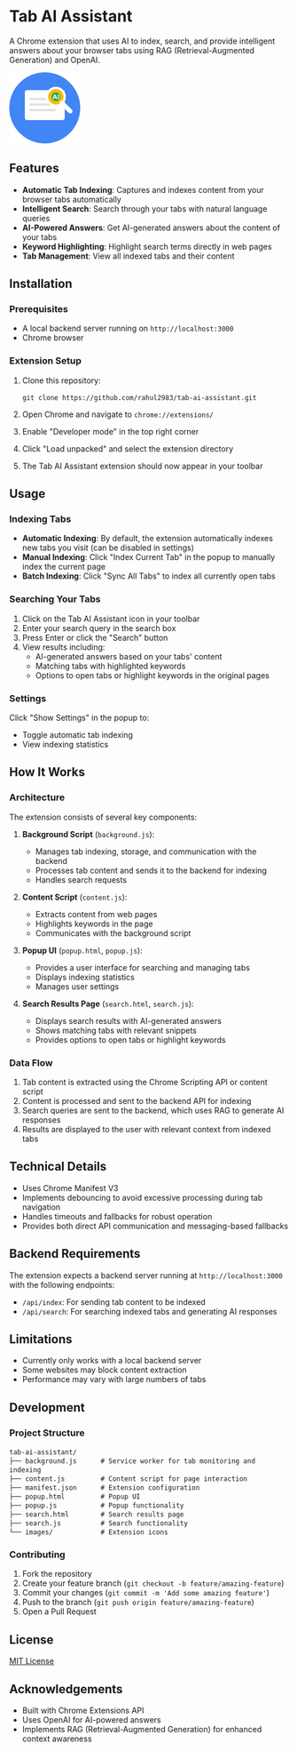 # Tab AI Assistant

A Chrome extension that uses AI to index, search, and provide intelligent answers about your browser tabs using RAG (Retrieval-Augmented Generation) and OpenAI.

![Tab AI Assistant Icon](images/icon128.png)

## Features

- **Automatic Tab Indexing**: Captures and indexes content from your browser tabs automatically
- **Intelligent Search**: Search through your tabs with natural language queries
- **AI-Powered Answers**: Get AI-generated answers about the content of your tabs
- **Keyword Highlighting**: Highlight search terms directly in web pages
- **Tab Management**: View all indexed tabs and their content

## Installation

### Prerequisites

- A local backend server running on `http://localhost:3000`
- Chrome browser

### Extension Setup

1. Clone this repository:
   ```
   git clone https://github.com/rahul2983/tab-ai-assistant.git
   ```

2. Open Chrome and navigate to `chrome://extensions/`

3. Enable "Developer mode" in the top right corner

4. Click "Load unpacked" and select the extension directory

5. The Tab AI Assistant extension should now appear in your toolbar

## Usage

### Indexing Tabs

- **Automatic Indexing**: By default, the extension automatically indexes new tabs you visit (can be disabled in settings)
- **Manual Indexing**: Click "Index Current Tab" in the popup to manually index the current page
- **Batch Indexing**: Click "Sync All Tabs" to index all currently open tabs

### Searching Your Tabs

1. Click on the Tab AI Assistant icon in your toolbar
2. Enter your search query in the search box
3. Press Enter or click the "Search" button
4. View results including:
   - AI-generated answers based on your tabs' content
   - Matching tabs with highlighted keywords
   - Options to open tabs or highlight keywords in the original pages

### Settings

Click "Show Settings" in the popup to:
- Toggle automatic tab indexing
- View indexing statistics

## How It Works

### Architecture

The extension consists of several key components:

1. **Background Script** (`background.js`): 
   - Manages tab indexing, storage, and communication with the backend
   - Processes tab content and sends it to the backend for indexing
   - Handles search requests

2. **Content Script** (`content.js`):
   - Extracts content from web pages
   - Highlights keywords in the page
   - Communicates with the background script

3. **Popup UI** (`popup.html`, `popup.js`):
   - Provides a user interface for searching and managing tabs
   - Displays indexing statistics
   - Manages user settings

4. **Search Results Page** (`search.html`, `search.js`):
   - Displays search results with AI-generated answers
   - Shows matching tabs with relevant snippets
   - Provides options to open tabs or highlight keywords

### Data Flow

1. Tab content is extracted using the Chrome Scripting API or content script
2. Content is processed and sent to the backend API for indexing
3. Search queries are sent to the backend, which uses RAG to generate AI responses
4. Results are displayed to the user with relevant context from indexed tabs

## Technical Details

- Uses Chrome Manifest V3
- Implements debouncing to avoid excessive processing during tab navigation
- Handles timeouts and fallbacks for robust operation
- Provides both direct API communication and messaging-based fallbacks

## Backend Requirements

The extension expects a backend server running at `http://localhost:3000` with the following endpoints:

- `/api/index`: For sending tab content to be indexed
- `/api/search`: For searching indexed tabs and generating AI responses

## Limitations

- Currently only works with a local backend server
- Some websites may block content extraction
- Performance may vary with large numbers of tabs

## Development

### Project Structure

```
tab-ai-assistant/
├── background.js      # Service worker for tab monitoring and indexing
├── content.js         # Content script for page interaction
├── manifest.json      # Extension configuration
├── popup.html         # Popup UI
├── popup.js           # Popup functionality
├── search.html        # Search results page
├── search.js          # Search functionality
└── images/            # Extension icons
```

### Contributing

1. Fork the repository
2. Create your feature branch (`git checkout -b feature/amazing-feature`)
3. Commit your changes (`git commit -m 'Add some amazing feature'`)
4. Push to the branch (`git push origin feature/amazing-feature`)
5. Open a Pull Request

## License

[MIT License](LICENSE)

## Acknowledgements

- Built with Chrome Extensions API
- Uses OpenAI for AI-powered answers
- Implements RAG (Retrieval-Augmented Generation) for enhanced context awareness